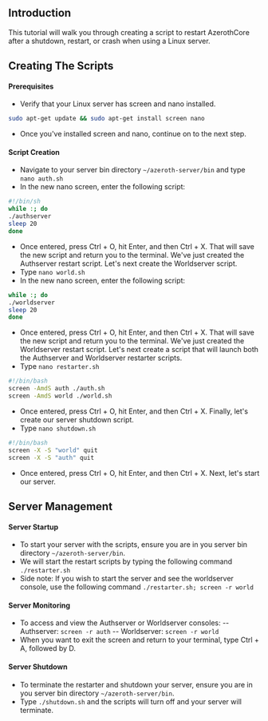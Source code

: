 ## Introduction
This tutorial will walk you through creating a script to restart AzerothCore after a shutdown, restart, or crash when using a Linux server.

## Creating The Scripts
#### Prerequisites
- Verify that your Linux server has screen and nano installed.

```sh
sudo apt-get update && sudo apt-get install screen nano
```

- Once you've installed screen and nano, continue on to the next step.

#### Script Creation
- Navigate to your server bin directory `~/azeroth-server/bin` and type `nano auth.sh`
- In the new nano screen, enter the following script:

```sh
#!/bin/sh
while :; do
./authserver
sleep 20
done
```

- Once entered, press Ctrl + O, hit Enter, and then Ctrl + X. That will save the new script and return you to the terminal. We've just created the Authserver restart script. Let's next create the Worldserver script.
- Type `nano world.sh`
- In the new nano screen, enter the following script:

```sh
while :; do
./worldserver
sleep 20
done
```

- Once entered, press Ctrl + O, hit Enter, and then Ctrl + X. That will save the new script and return you to the terminal. We've just created the Worldserver restart script. Let's next create a script that will launch both the Authserver and Worldserver restarter scripts.
- Type `nano restarter.sh`

```sh
#!/bin/bash
screen -AmdS auth ./auth.sh
screen -AmdS world ./world.sh
```

- Once entered, press Ctrl + O, hit Enter, and then Ctrl + X. Finally, let's create our server shutdown script.
- Type `nano shutdown.sh`

```sh
#!/bin/bash
screen -X -S "world" quit
screen -X -S "auth" quit
```

- Once entered, press Ctrl + O, hit Enter, and then Ctrl + X. Next, let's start our server.

## Server Management
#### Server Startup
- To start your server with the scripts, ensure you are in you server bin directory `~/azeroth-server/bin`.
- We will start the restart scripts by typing the following command `./restarter.sh`
- Side note: If you wish to start the server and see the worldserver console, use the following command `./restarter.sh; screen -r world`

#### Server Monitoring
- To access and view the Authserver or Worldserver consoles:
-- Authserver: `screen -r auth`
-- Worldserver: `screen -r world`
- When you want to exit the screen and return to your terminal, type Ctrl + A, followed by D.

#### Server Shutdown
- To terminate the restarter and shutdown your server, ensure you are in you server bin directory `~/azeroth-server/bin`.
- Type `./shutdown.sh` and the scripts will turn off and your server will terminate.
